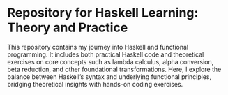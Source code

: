 # Repository for Haskell Learning: Theory and Practice

This repository contains my journey into Haskell and functional programming. It includes both practical Haskell code and theoretical exercises on core concepts such as lambda calculus, alpha conversion, beta reduction, and other foundational transformations. Here, I explore the balance between Haskell’s syntax and underlying functional principles, bridging theoretical insights with hands-on coding exercises.
